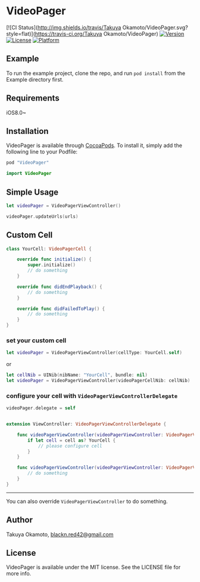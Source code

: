 # VideoPager

[![CI Status](http://img.shields.io/travis/Takuya Okamoto/VideoPager.svg?style=flat)](https://travis-ci.org/Takuya Okamoto/VideoPager)
[![Version](https://img.shields.io/cocoapods/v/VideoPager.svg?style=flat)](http://cocoapods.org/pods/VideoPager)
[![License](https://img.shields.io/cocoapods/l/VideoPager.svg?style=flat)](http://cocoapods.org/pods/VideoPager)
[![Platform](https://img.shields.io/cocoapods/p/VideoPager.svg?style=flat)](http://cocoapods.org/pods/VideoPager)

## Example

To run the example project, clone the repo, and run `pod install` from the Example directory first.

## Requirements

iOS8.0~

## Installation

VideoPager is available through [CocoaPods](http://cocoapods.org). To install
it, simply add the following line to your Podfile:

```ruby
pod "VideoPager"
```

```swift
import VideoPager
```

## Simple Usage

```swift
let videoPager = VideoPagerViewController()

videoPager.updateUrls(urls)
```

## Custom Cell

```swift
class YourCell: VideoPagerCell {

    override func initialize() {
        super.initialize()
        // do something
    }

    override func didEndPlayback() {
        // do something
    }

    override func didFailedToPlay() {
        // do something
    }    
}
```

### set your custom cell

```swift
let videoPager = VideoPagerViewController(cellType: YourCell.self)
```

or

```swift
let cellNib = UINib(nibName: "YourCell", bundle: nil)
let videoPager = VideoPagerViewController(videoPagerCellNib: cellNib)
```

### configure your cell with `VideoPagerViewControllerDelegate`

```swift
videoPager.delegate = self
```

```swift

extension ViewController: VideoPagerViewControllerDelegate {

    func videoPagerViewController(videoPagerViewController: VideoPagerViewController, configureCell cell: VideoPagerCell, index: Int) {
        if let cell = cell as? YourCell {
            // please configure cell
        }
    }

    func videoPagerViewController(videoPagerViewController: VideoPagerViewController, didSelectItemAtIndexPath index: Int) {
        // do something
    }
}
```

---------------------

You can also override `VideoPagerViewController` to do something.



## Author

Takuya Okamoto, blackn.red42@gmail.com

## License

VideoPager is available under the MIT license. See the LICENSE file for more info.
